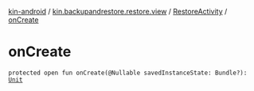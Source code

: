[kin-android](../../index.md) / [kin.backupandrestore.restore.view](../index.md) / [RestoreActivity](index.md) / [onCreate](./on-create.md)

# onCreate

`protected open fun onCreate(@Nullable savedInstanceState: Bundle?): `[`Unit`](https://kotlinlang.org/api/latest/jvm/stdlib/kotlin/-unit/index.html)